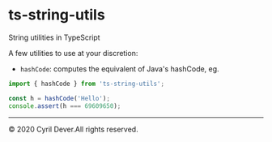 # ts-string-utils
String utilities in TypeScript

A few utilities to use at your discretion:
* `hashCode`: computes the equivalent of Java's hashCode, eg.
```js
import { hashCode } from 'ts-string-utils';

const h = hashCode('Hello');
console.assert(h === 69609650);
```

<hr />
&copy; 2020 Cyril Dever.All rights reserved.